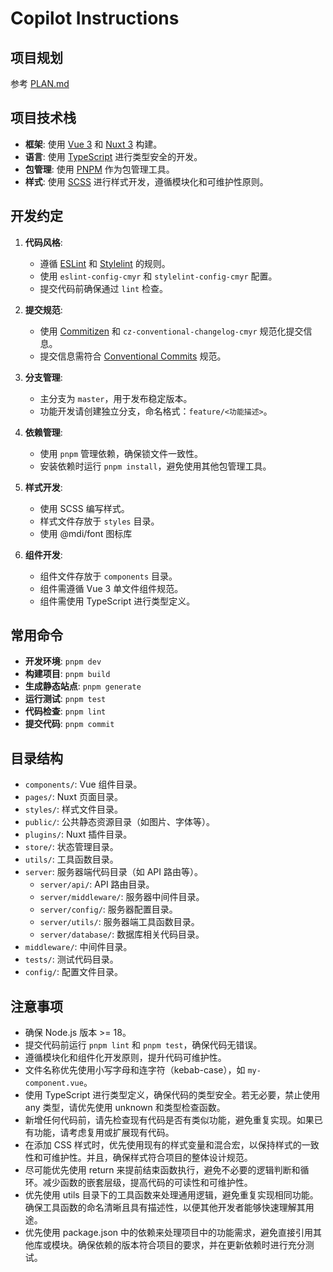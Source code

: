 # Copilot Instructions

## 项目规划

参考 [PLAN.md](../docs/PLAN.md)

## 项目技术栈

-   **框架**: 使用 [Vue 3](https://vuejs.org/) 和 [Nuxt 3](https://nuxt.com/) 构建。
-   **语言**: 使用 [TypeScript](https://www.typescriptlang.org/) 进行类型安全的开发。
-   **包管理**: 使用 [PNPM](https://pnpm.io/) 作为包管理工具。
-   **样式**: 使用 [SCSS](https://sass-lang.com/) 进行样式开发，遵循模块化和可维护性原则。

## 开发约定

1. **代码风格**:

    - 遵循 [ESLint](https://eslint.org/) 和 [Stylelint](https://stylelint.io/) 的规则。
    - 使用 `eslint-config-cmyr` 和 `stylelint-config-cmyr` 配置。
    - 提交代码前确保通过 `lint` 检查。

2. **提交规范**:

    - 使用 [Commitizen](https://commitizen.github.io/cz-cli/) 和 `cz-conventional-changelog-cmyr` 规范化提交信息。
    - 提交信息需符合 [Conventional Commits](https://www.conventionalcommits.org/) 规范。

3. **分支管理**:

    - 主分支为 `master`，用于发布稳定版本。
    - 功能开发请创建独立分支，命名格式：`feature/<功能描述>`。

4. **依赖管理**:

    - 使用 `pnpm` 管理依赖，确保锁文件一致性。
    - 安装依赖时运行 `pnpm install`，避免使用其他包管理工具。

5. **样式开发**:

    - 使用 SCSS 编写样式。
    - 样式文件存放于 `styles` 目录。
    - 使用 @mdi/font 图标库

6. **组件开发**:
    - 组件文件存放于 `components` 目录。
    - 组件需遵循 Vue 3 单文件组件规范。
    - 组件需使用 TypeScript 进行类型定义。

## 常用命令

-   **开发环境**: `pnpm dev`
-   **构建项目**: `pnpm build`
-   **生成静态站点**: `pnpm generate`
-   **运行测试**: `pnpm test`
-   **代码检查**: `pnpm lint`
-   **提交代码**: `pnpm commit`

## 目录结构

-   `components/`: Vue 组件目录。
-   `pages/`: Nuxt 页面目录。
-   `styles/`: 样式文件目录。
-   `public/`: 公共静态资源目录（如图片、字体等）。
-   `plugins/`: Nuxt 插件目录。
-   `store/`: 状态管理目录。
-   `utils/`: 工具函数目录。
-   `server`: 服务器端代码目录（如 API 路由等）。
    -   `server/api/`: API 路由目录。
    -   `server/middleware/`: 服务器中间件目录。
    -   `server/config/`: 服务器配置目录。
    -   `server/utils/`: 服务器端工具函数目录。
    -   `server/database/`: 数据库相关代码目录。
-   `middleware/`: 中间件目录。
-   `tests/`: 测试代码目录。
-   `config/`: 配置文件目录。

## 注意事项

-   确保 Node.js 版本 >= 18。
-   提交代码前运行 `pnpm lint` 和 `pnpm test`，确保代码无错误。
-   遵循模块化和组件化开发原则，提升代码可维护性。
-   文件名称优先使用小写字母和连字符（kebab-case），如 `my-component.vue`。
-   使用 TypeScript 进行类型定义，确保代码的类型安全。若无必要，禁止使用 any 类型，请优先使用 unknown 和类型检查函数。
-   新增任何代码前，请先检查现有代码是否有类似功能，避免重复实现。如果已有功能，请考虑复用或扩展现有代码。
-   在添加 CSS 样式时，优先使用现有的样式变量和混合宏，以保持样式的一致性和可维护性。并且，确保样式符合项目的整体设计规范。
-   尽可能优先使用 return 来提前结束函数执行，避免不必要的逻辑判断和循环。减少函数的嵌套层级，提高代码的可读性和可维护性。
-   优先使用 utils 目录下的工具函数来处理通用逻辑，避免重复实现相同功能。确保工具函数的命名清晰且具有描述性，以便其他开发者能够快速理解其用途。
-   优先使用 package.json 中的依赖来处理项目中的功能需求，避免直接引用其他库或模块。确保依赖的版本符合项目的要求，并在更新依赖时进行充分测试。

